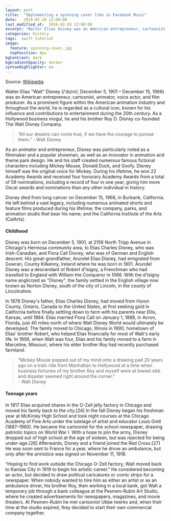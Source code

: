 ```yaml
---
layout: post
title:  "Implementing a spinning cover like in Facebook Music"
date:   2016-02-28 12:00:00
last_modified_at:  2016-02-28 13:00:00
excerpt: "Walter Elias Disney was an American entrepreneur, cartoonist, animator, voice actor, and film producer. As a prominent..."
categories: history
tags:  swift tutorial
image:
  feature: spinning-cover.jpg
  topPosition: 0px
bgContrast: dark
bgGradientOpacity: darker
syntaxHighlighter: no
---
```

Source: [Wikipedia](https://en.wikipedia.org/wiki/Walt_Disney)

Walter Elias "Walt" Disney (/ˈdɪzni/; December 5, 1901 – December 15, 1966) was an American entrepreneur, cartoonist, animator, voice actor, and film producer. As a prominent figure within the American animation industry and throughout the world, he is regarded as a cultural icon, known for his influence and contributions to entertainment during the 20th century. As a Hollywood business mogul, he and his brother Roy O. Disney co-founded The Walt Disney Company.

<blockquote class="largeQuote">“All our dreams can come true, if we have the courage to pursue them.” - Walt Disney</blockquote>

As an animator and entrepreneur, Disney was particularly noted as a filmmaker and a popular showman, as well as an innovator in animation and theme park design. He and his staff created numerous famous fictional characters including Mickey Mouse, Donald Duck, and Goofy. Disney himself was the original voice for Mickey. During his lifetime, he won 22 Academy Awards and received four honorary Academy Awards from a total of 59 nominations, including a record of four in one year, giving him more Oscar awards and nominations than any other individual in history.

Disney died from lung cancer on December 15, 1966, in Burbank, California. He left behind a vast legacy, including numerous animated shorts and feature films produced during his lifetime; the company, parks, and animation studio that bear his name; and the California Institute of the Arts (CalArts).

#### Childhood

<div class="img img--fullContainer img--14xLeading" style="background-image: url({{ site.baseurl_posts_img }}walt-childhood.jpg);"></div>

Disney was born on December 5, 1901, at 2156 North Tripp Avenue in Chicago's Hermosa community area, to Elias Charles Disney, who was Irish-Canadian, and Flora Call Disney, who was of German and English descent. His great-grandfather, Arundel Elias Disney, had emigrated from Gowran, County Kilkenny, Ireland where he was born in 1801. Arundel Disney was a descendant of Robert d'Isigny, a Frenchman who had travelled to England with William the Conqueror in 1066. With the d'Isigny name anglicized as "Disney", the family settled in the English village now known as Norton Disney, south of the city of Lincoln, in the county of Lincolnshire.

In 1878 Disney's father, Elias Charles Disney, had moved from Huron County, Ontario, Canada to the United States, at first seeking gold in California before finally settling down to farm with his parents near Ellis, Kansas, until 1884. Elias married Flora Call on January 1, 1888, in Acron, Florida, just 40 miles north of where Walt Disney World would ultimately be developed. The family moved to Chicago, Illinois in 1890, hometown of Elias' brother Robert, who helped Elias financially for most of Walt's early life. In 1906, when Walt was four, Elias and his family moved to a farm in Marceline, Missouri, where his elder brother Roy had recently purchased farmland.

<blockquote class="u--startsWithDoubleQuote">“Mickey Mouse popped out of my mind onto a drawing pad 20 years ago on a train ride from Manhattan to Hollywood at a time when business fortunes of my brother Roy and myself were at lowest ebb and disaster seemed right around the corner.” <br/>- Walt Disney</blockquote>

#### Teenage years

In 1917 Elias acquired shares in the O-Zell jelly factory in Chicago and moved his family back to the city.[24] In the fall Disney began his freshman year at McKinley High School and took night courses at the Chicago Academy of Fine Arts under the tutelage of artist and educator Louis Grell (1887–1960). He became the cartoonist for the school newspaper, drawing patriotic topics on World War I. With a hope to join the army, Disney dropped out of high school at the age of sixteen, but was rejected for being under-age.[26] Afterwards, Disney and a friend joined the Red Cross.[27] He was soon sent to France for a year, where he drove an ambulance, but only after the armistice was signed on November 11, 1918.

<p class="u--startsWithDoubleQuote">“Hoping to find work outside the Chicago O-Zell factory, Walt moved back to Kansas City in 1919 to begin his artistic career.” He considered becoming an actor, but decided to draw political caricatures or comic strips for a newspaper. When nobody wanted to hire him as either an artist or as an ambulance driver, his brother Roy, then working in a local bank, got Walt a temporary job through a bank colleague at the Pesmen-Rubin Art Studio, where he created advertisements for newspapers, magazines, and movie theaters. At Pesmen-Rubin he met cartoonist Ubbe Iwerks and, when their time at the studio expired, they decided to start their own commercial company together.</p>
